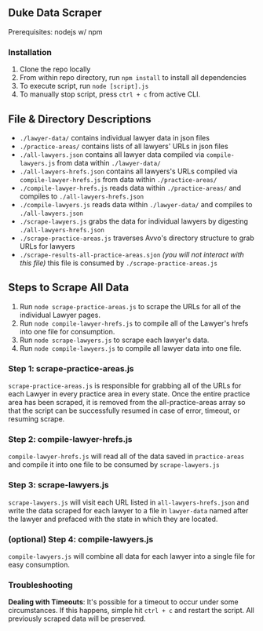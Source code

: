 ## Duke Data Scraper

Prerequisites: nodejs w/ npm

### Installation
1. Clone the repo locally
2. From within repo directory, run `npm install` to install all dependencies
3. To execute script, run `node [script].js`
4. To manually stop script, press `ctrl + c` from active CLI.

## File & Directory Descriptions
* `./lawyer-data/` contains individual lawyer data in json files
* `./practice-areas/` contains lists of all lawyers' URLs in json files
* `./all-lawyers.json` contains all lawyer data compiled via `compile-lawyers.js` from data within `./lawyer-data/`
* `./all-lawyers-hrefs.json` contains all lawyers's URLs compiled via `compile-lawyer-hrefs.js` from data within `./practice-areas/`
* `./compile-lawyer-hrefs.js` reads data within `./practice-areas/` and compiles to `./all-lawyers-hrefs.json`
* `./compile-lawyers.js` reads data within `./lawyer-data/` and compiles to `./all-lawyers.json`
* `./scrape-lawyers.js` grabs the data for individual lawyers by digesting `./all-lawyers-hrefs.json`
* `./scrape-practice-areas.js` traverses Avvo's directory structure to grab URLs for lawyers
* `./scrape-results-all-practice-areas.sjon` *(you will not interact with this file)* this file is consumed by `./scrape-practice-areas.js` 

## Steps to Scrape All Data

1. Run `node scrape-practice-areas.js` to scrape the URLs for all of the individual Lawyer pages.
2. Run `node compile-lawyer-hrefs.js` to compile all of the Lawyer's hrefs into one file for consumption.
3. Run `node scrape-lawyers.js` to scrape each lawyer's data.
4. Run `node compile-lawyers.js` to compile all lawyer data into one file.

### Step 1: scrape-practice-areas.js

`scrape-practice-areas.js` is responsible for grabbing all of the URLs for each Lawyer in every practice area in every state. Once the entire practice area has been scraped, it is removed from the all-practice-areas array so that the script can be successfully resumed in case of error, timeout, or resuming scrape.

### Step 2: compile-lawyer-hrefs.js

`compile-lawyer-hrefs.js` will read all of the data saved in `practice-areas` and compile it into one file to be consumed by `scrape-lawyers.js`

### Step 3: scrape-lawyers.js

`scrape-lawyers.js` will visit each URL listed in  `all-lawyers-hrefs.json` and write the data scraped for each lawyer to a file in `lawyer-data` named after the lawyer and prefaced with the state in which they are located.

### (optional) Step 4: compile-lawyers.js 

`compile-lawyers.js` will combine all data for each lawyer into a single file for easy consumption.

### Troubleshooting

**Dealing with Timeouts**:
It's possible for a timeout to occur under some circumstances. If this happens, simple hit `ctrl + c` and restart the script. All previously scraped data will be preserved. 